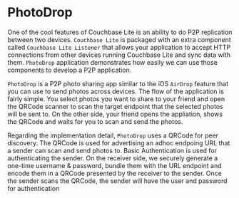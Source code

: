 PhotoDrop
=============

One of the cool features of Couchbase Lite is an ability to do P2P replication between two devices. `Couchbase Lite` is packaged with an extra component called `Couchbase Lite Listener` that allows your application to accept HTTP connections from other devices running Couchbase Lite and sync data with them. `PhotoDrop` application demonstrates how easily we can use those components to develop a P2P application.

`PhotoDrop` is a P2P photo sharing app similar to the iOS `AirDrop` feature that you can use to send photos across devices. The flow of the application is fairly simple. You select photos you want to share to your friend and open the QRCode scanner to scan the target endpoint that the selected photos will be sent to. On the other side, your friend opens the appliation, shows the QRCode and waits for you to scan and send the photos.

Regarding the implementation detail, `PhotoDrop` uses a QRCode for peer discovery. The QRCode is used for advertising an adhoc endpoing URL that a sender can scan and send photos to. Basic Authentication is used for authenticating the sender. On the receiver side, we securely generate a one-time username & password, bundle them with the URL endpoint and encode them in a QRCode presented by the receiver to the sender. Once the sender scans the QRCode, the sender will have the user and password for authentication
